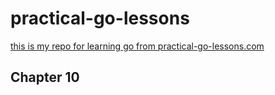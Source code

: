 # practical-go-lessons
[this is my repo for learning go from practical-go-lessons.com](https://www.practical-go-lessons.com/chap-10-functions)

## Chapter 10
